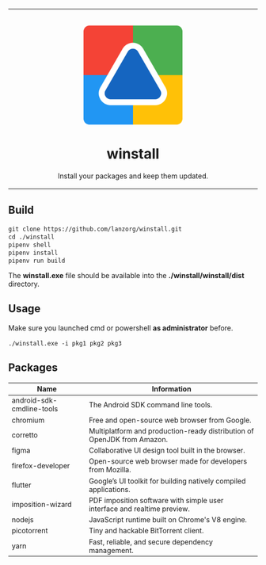 <table>
  <tr>
    <td width="9999px" align="center">
      <p>
        <br>
        <img height="200" src="assets/logo.svg" alt="logo">
      </p>
      <h1>winstall</h1>
      <p>Install your packages and keep them updated.</p>
    </td>
  </tr>
</table>

## Build

```shell
git clone https://github.com/lanzorg/winstall.git
cd ./winstall
pipenv shell
pipenv install
pipenv run build
```

The **winstall.exe** file should be available into the **./winstall/winstall/dist** directory.

## Usage

Make sure you launched cmd or powershell **as administrator** before.

```shell
./winstall.exe -i pkg1 pkg2 pkg3
```

## Packages

| Name                      | Information                                                              |
|---------------------------|--------------------------------------------------------------------------|
| android-sdk-cmdline-tools | The Android SDK command line tools.                                      |
| chromium                  | Free and open-source web browser from Google.                            |
| corretto                  | Multiplatform and production-ready distribution of OpenJDK from Amazon.  |
| figma                     | Collaborative UI design tool built in the browser.                       |
| firefox-developer         | Open-source web browser made for developers from Mozilla.                |
| flutter                   | Google’s UI toolkit for building natively compiled applications.         |
| imposition-wizard         | PDF imposition software with simple user interface and realtime preview. |
| nodejs                    | JavaScript runtime built on Chrome's V8 engine.                          |
| picotorrent               | Tiny and hackable BitTorrent client.                                     |
| yarn                      | Fast, reliable, and secure dependency management.                        |
